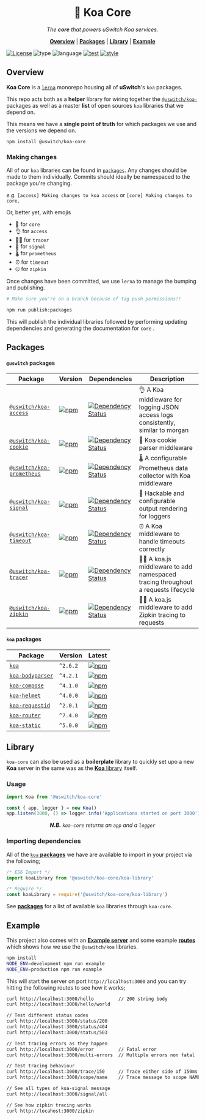 <h1 align="center">🎾 Koa Core</h1>

<p align="center">
  <i>
    The <b>core</b> that powers uSwitch Koa services.
  </i>
</p>

<p align="center">
  <b><a href="#overview">Overview</a></b>
  |
  <b><a href="#packages">Packages</a></b>
  |
  <b><a href="#library">Library</a></b>
  |
  <b><a href="#example">Example</a></b>
</p>

[![License](https://img.shields.io/github/license/mashape/apistatus.svg?style=for-the-badge)]()
![type](https://img.shields.io/badge/⚡-library-c45366.svg?style=for-the-badge)
![language](https://img.shields.io/badge/❤-Node-da776c.svg?style=for-the-badge)
[![test](https://img.shields.io/badge/🔬-Jest-e9a279.svg?style=for-the-badge)](https://facebook.github.io/jest/)
[![style](https://img.shields.io/badge/🎨-Standard-e4ca93.svg?style=for-the-badge)](https://standardjs.com)

## Overview

**Koa Core** is a [`lerna`](https://github.com/lerna/lerna) monorepo
housing all of **uSwitch**'s `koa` packages.

This repo acts both as a **helper** library for wiring together the
[`@uswitch/koa-`](https://github.com/uswitch/koa-core/tree/master/packages) packages as well as a master **list** of open sources
`koa` libraries that we depend on.

This means we have a **single point of truth** for which packages we use
and the versions we depend on.

```
npm install @uswitch/koa-core
```

### Making changes

All of our `koa` libraries can be found in
[`packages`](https://github.com/uswitch/koa-core/tree/master/packages). Any
changes should be made to them individually. Commits should ideally be
namespaced to the package you're changing.

_e.g._ `[access] Making changes to koa access` or `[core] Making
changes to core.`

Or, better yet, with emojis

* 🎾 for `core`
* 👌 for `access`
* 🕵️‍♀️ for `tracer`
* 🚦 for `signal`
* 🌡️ for `prometheus`
* ⏰ for `timeout`
* 🤐 for `zipkin`

Once changes have been committed, we use `lerna` to manage the bumping
and publishing.

```sh
# Make sure you're on a branch because of tag push permissions!!

npm run publish:packages
```

This will publish the individual libraries followed by performing
updating dependencies and generating the documentation for `core` .

## Packages

#### `@uswitch` packages

<!-- DO NOT REMOVE - This is generated documentation  -->
<!-- [doc-list-packages-internal:start] -->
<!-- Generated Wed Mar 24 2021 17:45:12 GMT+0000 (Greenwich Mean Time) -->
| Package | Version | Dependencies | Description |
|--|--|--|--|
| [`@uswitch/koa-access`](https://www.npmjs.com/package/@uswitch/koa-access) | [![npm](https://img.shields.io/npm/v/@uswitch/koa-access.svg?maxAge=2592000)](https://www.npmjs.com/package/@uswitch/koa-access) | [![Dependency Status](https://david-dm.org/@uswitch/koa-access.svg?path=packages/@uswitch/koa-access)](https://david-dm.org/@uswitch/koa-access?path=packages/@uswitch/koa-access) | 👌 A Koa middleware for logging JSON access logs consistently, similar to morgan |
| [`@uswitch/koa-cookie`](https://www.npmjs.com/package/@uswitch/koa-cookie) | [![npm](https://img.shields.io/npm/v/@uswitch/koa-cookie.svg?maxAge=2592000)](https://www.npmjs.com/package/@uswitch/koa-cookie) | [![Dependency Status](https://david-dm.org/@uswitch/koa-cookie.svg?path=packages/@uswitch/koa-cookie)](https://david-dm.org/@uswitch/koa-cookie?path=packages/@uswitch/koa-cookie) | 🍪 Koa cookie parser middleware |
| [`@uswitch/koa-prometheus`](https://www.npmjs.com/package/@uswitch/koa-prometheus) | [![npm](https://img.shields.io/npm/v/@uswitch/koa-prometheus.svg?maxAge=2592000)](https://www.npmjs.com/package/@uswitch/koa-prometheus) | [![Dependency Status](https://david-dm.org/@uswitch/koa-prometheus.svg?path=packages/@uswitch/koa-prometheus)](https://david-dm.org/@uswitch/koa-prometheus?path=packages/@uswitch/koa-prometheus) | 🌡️ A configurable Prometheus data collector with Koa middleware |
| [`@uswitch/koa-signal`](https://www.npmjs.com/package/@uswitch/koa-signal) | [![npm](https://img.shields.io/npm/v/@uswitch/koa-signal.svg?maxAge=2592000)](https://www.npmjs.com/package/@uswitch/koa-signal) | [![Dependency Status](https://david-dm.org/@uswitch/koa-signal.svg?path=packages/@uswitch/koa-signal)](https://david-dm.org/@uswitch/koa-signal?path=packages/@uswitch/koa-signal) | 🚦 Hackable and configurable output rendering for loggers |
| [`@uswitch/koa-timeout`](https://www.npmjs.com/package/@uswitch/koa-timeout) | [![npm](https://img.shields.io/npm/v/@uswitch/koa-timeout.svg?maxAge=2592000)](https://www.npmjs.com/package/@uswitch/koa-timeout) | [![Dependency Status](https://david-dm.org/@uswitch/koa-timeout.svg?path=packages/@uswitch/koa-timeout)](https://david-dm.org/@uswitch/koa-timeout?path=packages/@uswitch/koa-timeout) | ⏰ A Koa middleware to handle timeouts correctly |
| [`@uswitch/koa-tracer`](https://www.npmjs.com/package/@uswitch/koa-tracer) | [![npm](https://img.shields.io/npm/v/@uswitch/koa-tracer.svg?maxAge=2592000)](https://www.npmjs.com/package/@uswitch/koa-tracer) | [![Dependency Status](https://david-dm.org/@uswitch/koa-tracer.svg?path=packages/@uswitch/koa-tracer)](https://david-dm.org/@uswitch/koa-tracer?path=packages/@uswitch/koa-tracer) | 🕵️‍♀️ A koa.js middleware to add namespaced tracing throughout a requests lifecycle |
| [`@uswitch/koa-zipkin`](https://www.npmjs.com/package/@uswitch/koa-zipkin) | [![npm](https://img.shields.io/npm/v/@uswitch/koa-zipkin.svg?maxAge=2592000)](https://www.npmjs.com/package/@uswitch/koa-zipkin) | [![Dependency Status](https://david-dm.org/@uswitch/koa-zipkin.svg?path=packages/@uswitch/koa-zipkin)](https://david-dm.org/@uswitch/koa-zipkin?path=packages/@uswitch/koa-zipkin) | 🕵️‍♀️ A koa.js middleware to add Zipkin tracing to requests |
<!-- [doc-list-packages-internal:end] -->
<!-- DO NOT REMOVE - This is generated documentation -->


#### `koa` packages
<!-- DO NOT REMOVE - This is generated documentation  -->
<!-- [doc-list-packages:start] -->
<!-- Generated Wed Mar 24 2021 17:45:11 GMT+0000 (Greenwich Mean Time) -->
| Package | Version | Latest |
|--|--|--|
| [`koa`](https://www.npmjs.com/package/koa) | `^2.6.2` | [![npm](https://img.shields.io/npm/v/koa.svg?maxAge=2592000)](https://www.npmjs.com/package/koa) |
| [`koa-bodyparser`](https://www.npmjs.com/package/koa-bodyparser) | `^4.2.1` | [![npm](https://img.shields.io/npm/v/koa-bodyparser.svg?maxAge=2592000)](https://www.npmjs.com/package/koa-bodyparser) |
| [`koa-compose`](https://www.npmjs.com/package/koa-compose) | `^4.1.0` | [![npm](https://img.shields.io/npm/v/koa-compose.svg?maxAge=2592000)](https://www.npmjs.com/package/koa-compose) |
| [`koa-helmet`](https://www.npmjs.com/package/koa-helmet) | `^4.0.0` | [![npm](https://img.shields.io/npm/v/koa-helmet.svg?maxAge=2592000)](https://www.npmjs.com/package/koa-helmet) |
| [`koa-requestid`](https://www.npmjs.com/package/koa-requestid) | `^2.0.1` | [![npm](https://img.shields.io/npm/v/koa-requestid.svg?maxAge=2592000)](https://www.npmjs.com/package/koa-requestid) |
| [`koa-router`](https://www.npmjs.com/package/koa-router) | `^7.4.0` | [![npm](https://img.shields.io/npm/v/koa-router.svg?maxAge=2592000)](https://www.npmjs.com/package/koa-router) |
| [`koa-static`](https://www.npmjs.com/package/koa-static) | `^5.0.0` | [![npm](https://img.shields.io/npm/v/koa-static.svg?maxAge=2592000)](https://www.npmjs.com/package/koa-static) |
<!-- [doc-list-packages:end] -->
<!-- DO NOT REMOVE - This is generated documentation -->

## Library

`koa-core` can also be used as a **boilerplate** library to quickly
set upo a new **Koa** server in the same was as the [**Koa**
library](https://github.com/koajs/koa) itself.

### Usage

```js
import Koa from '@uswitch/koa-core'

const { app, logger } = new Koa()
app.listen(3000, () => logger.info('Applications started on port 3000'))
```

<p align="center"><i><b>N.B.</b> <code>koa-core</code> returns an <code>app</code> and a <code>logger</code></i></p>


### Importing dependencies

All of the [`koa` **packages**](#packages) we have are available to import in your
project via the following;

```js
/* ES6 Import */
import koaLibrary from '@uswitch/koa-core/koa-library'

/* Require */
const koaLibrary = require('@uswitch/koa-core/koa-library')
```

See [**packages**](#packages) for a list of available `koa` libraries
through `koa-core`.


## Example

This project also comes with an [**Example
server**](https://github.com/uswitch/koa-core/blob/master/__example__/server.js)
and some example
[**routes**](https://github.com/uswitch/koa-core/blob/master/__example__/server-routes.js)
which shows how we use the `@uswitch/koa` libraries.

```sh
npm install
NODE_ENV=development npm run example
NODE_ENV=production npm run example
```

This will start the server on port `http://localhost:3000` and you can
try hitting the following routes to see how it works;

```sh
curl http://localhost:3000/hello         // 200 string body
curl http://localhost:3000/hello/world

// Test different status codes
curl http://localhost:3000/status/200
curl http://localhost:3000/status/404
curl http://localhost:3000/status/503

// Test tracing errors as they happen
curl http://localhost:3000/error         // Fatal error
curl http://localhost:3000/multi-errors  // Multiple errors non fatal

// Test tracing behaviour
curl http://localhost:3000/trace/150     // Trace either side of 150ms async
curl http://localhost:3000/scope/name    // Trace message to scope NAME

// See all types of koa-signal message
curl http://localhost:3000/signal/all

// See how zipkin tracing works
curl http://locahost:3000/zipkin
```
